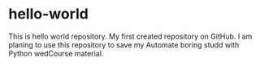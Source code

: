 # hello-world
This is hello world repository. My first created repository on GitHub. I am planing to use this repository to save my Automate boring studd with Python wedCourse material. 
